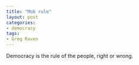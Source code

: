 ```yaml
---
title: "Mob rule"
layout: post
categories:
- democracy
tags:
- Greg Raven
---
```


Democracy is the rule of the people, right or wrong.
